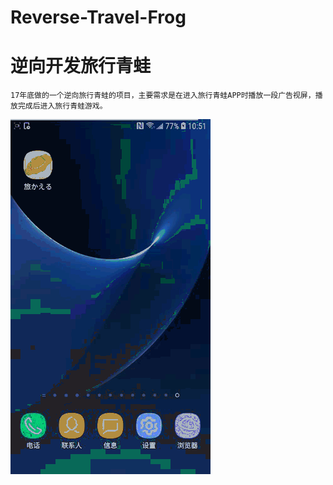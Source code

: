 # Reverse-Travel-Frog
逆向开发旅行青蛙  
====
    17年底做的一个逆向旅行青蛙的项目，主要需求是在进入旅行青蛙APP时播放一段广告视屏，播放完成后进入旅行青蛙游戏。
![image](https://github.com/taa1007/Res/blob/master/GifImage/lxqw.gif) 
